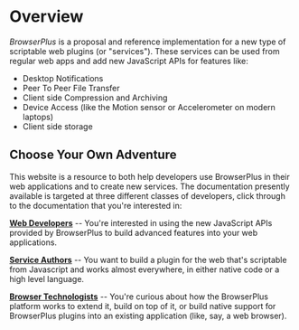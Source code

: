 # Overview

*BrowserPlus* is a proposal and reference implementation for a new
type of scriptable web plugins (or "services").  These services can be
used from regular web apps and add new JavaScript APIs for features like:
 
+ Desktop Notifications
+ Peer To Peer File Transfer
+ Client side Compression and Archiving
+ Device Access (like the Motion sensor or Accelerometer on modern laptops) 
+ Client side storage

## Choose Your Own Adventure 

This website is a resource to both help developers use BrowserPlus in
their web applications and to create new services.  The documentation
presently available is targeted at three different classes of
developers, click through to the documentation that you're interested
in:

**[Web Developers](/docs/web_dev/)** -- You're interested in
using the new JavaScript APIs provided by BrowserPlus to build advanced
features into your web applications.

**[Service Authors](/docs/service_dev/)** -- You want to build a plugin
for the web that's scriptable from Javascript and works almost
everywhere, in either native code or a high level language.

**[Browser Technologists](/docs/platform/)** -- You're
curious about how the BrowserPlus platform works to extend it, build
on top of it, or build native support for BrowserPlus plugins into an
existing application (like, say, a web browser).
